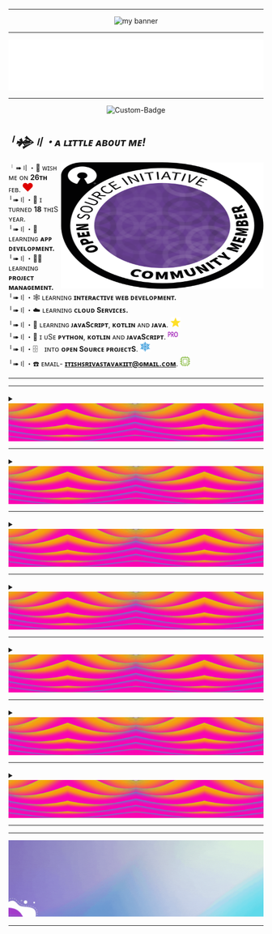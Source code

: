 <!--START_SECTION:waka-->
<!--END_SECTION:waka-->


<!--The Welcome Banner-->

-------
<p align="center">
<img alt="my banner" src="https://github.com/Legendary-Person/Legendary-Person/blob/main/My%20Gif/Intro.gif"/> 
</p>
  
-------

<!--The Welcome Message in French (Hello! I am Itish)-->
<div align="center">
  <img align="center" src="https://github.com/Legendary-Person/Legendary-Person/blob/main/Bypassing%20GitHub/Color_Trick.svg" alt="css-in-readme">
</div>

---------
<!--The Co-Founder Badge-->
<p align="center">
  <img src="https://img.shields.io/badge/Co--Founder%2FLead-CodeHolic's%20Point-orange"  alt="Custom-Badge"/><br/>
</p>
                                                                       
<!--Introduction Details-->                                                                     
  <h2 align="left"><b><i>╵𒄉〢・ᴀ ʟɪᴛᴛʟᴇ ᴀʙᴏᴜᴛ ᴍᴇ!</i></b></h2>
  <img align="right" width="400px" height="250px" src="https://github.com/Legendary-Person/Legendary-Person/blob/main/Picture/osi_membership_badge.svg"/>
  <p align="left">
  ╵➠〢・🎂 ᴡɪꜱʜ ᴍᴇ ᴏɴ <b>26ᴛʜ</b> ꜰᴇʙ. <a href='https://docs.github.com/en/github/supporting-the-open-source-community-with-github-sponsors'><img alt="Open-Source Badge" src='https://raw.githubusercontent.com/acervenky/animated-github-badges/master/assets/sponsorbadge.gif' width='20px' height='20px'/></a><br/>
  ╵➠〢・🧓 ɪ ᴛᴜʀɴᴇᴅ <b>18</b> ᴛʜɪS ʏᴇᴀʀ. <br/>
  ╵➠〢・💠 ʟᴇᴀʀɴɪɴɢ <b>ᴀᴘᴘ ᴅᴇᴠᴇʟᴏᴘᴍᴇɴᴛ.</b><br/>
  ╵➠〢・👨‍⚖️ ʟᴇᴀʀɴɪɴɢ <b>ᴘʀᴏᴊᴇᴄᴛ ᴍᴀɴᴀɢᴇᴍᴇɴᴛ.</b><br/>
  ╵➠〢・🕸️ ʟᴇᴀʀɴɪɴɢ <b>ɪɴᴛᴇʀᴀᴄᴛɪᴠᴇ ᴡᴇʙ ᴅᴇᴠᴇʟᴏᴘᴍᴇɴᴛ.</b><br/>
  ╵➠〢・☁️ ʟᴇᴀʀɴɪɴɢ <b>ᴄʟᴏᴜᴅ Sᴇʀᴠɪᴄᴇꜱ.</b><br/>
  ╵➠〢・📂 ʟᴇᴀʀɴɪɴɢ <b>ᴊᴀᴠᴀSᴄʀɪᴘᴛ</b>, <b>ᴋᴏᴛʟɪɴ</b> ᴀɴᴅ <b>ᴊᴀᴠᴀ</b>. 
  <a href='https://stars.github.com/'><img alt="Star Badge" src='https://raw.githubusercontent.com/acervenky/animated-github-badges/master/assets/starbadge.gif' width='20' height='20'>
  </a>
  <br/>
  ╵➠〢・🧰 ɪ ᴜSᴇ <b>ᴘʏᴛʜᴏɴ</b>, <b>ᴋᴏᴛʟɪɴ</b> ᴀɴᴅ <b>ᴊᴀᴠᴀSᴄʀɪᴘᴛ</b>.
  <a href='https://github.com/pricing'>
  <img alt="Pro Badge" src='https://raw.githubusercontent.com/acervenky/animated-github-badges/master/assets/pro.gif' width='20' height='20'>
  </a>
  <br/>
  ╵➠〢・🗄️ㅤɪɴᴛᴏ <b>ᴏᴘᴇɴ Sᴏᴜʀᴄᴇ ᴘʀᴏᴊᴇᴄᴛS</b>. <a href='https://archiveprogram.github.com/'><img alt="Pro badge" src='https://raw.githubusercontent.com/acervenky/animated-github-badges/master/assets/acbadge.gif' width='20' height='20'></a><br/>
  ╵➠〢・☎️ ᴇᴍᴀɪʟ- <b><a href="ItishsrivastavaKIIT@gmail.com">ɪᴛɪꜱʜꜱʀɪᴠᴀꜱᴛᴀᴠᴀᴋɪɪᴛ@ɢᴍᴀɪʟ.ᴄᴏᴍ</a></b>. <a href='https://docs.github.com/en/developers'><img alt="Dev badge" src='https://raw.githubusercontent.com/acervenky/animated-github-badges/master/assets/devbadge.gif' width='20' height='20'></a>
</p>

---------

<!-----------
<p align="center">
  <img height="160px" src="https://github.com/Legendary-Person/Legendary-Person/blob/main/My%20Gif/Sub-Category-Intro.gif"/>
</p>

---------
-->
---------

<!--My GitHub Stats-->
<details>
  <summary align="left">ㅤ<img align="center" height="75px" src="https://github.com/Legendary-Person/Legendary-Person/blob/main/My%20Gif/My%20Stats.gif"/></summary>
  
-------                                                                         
<p align="center">
  <img height="180px" width="480px" alt="Commit Stats" src="https://github-readme-stats.vercel.app/api?username=Legendary-Person&count_private=true&include_all_commits=true&theme=shades-of-purple&hide_border=false"/>
</p>

-------
</details>

---------
<!--The Things I use the most, like the languages I use and the editors I use.--> 
<!--Backup Language Graph Image Link:-"https://github.com/Legendary-Person/Legendary-Person/blob/main/Temp-Graph.jpg"-->
<details>
  <summary align="left">ㅤ<img align="center" height="75px" src="https://github.com/Legendary-Person/Legendary-Person/blob/main/My%20Gif/Things%20I%20use%20the%20Most.gif"/></summary>
    
---------    
<p align="center">
  <img alt="Waka-Time" width="400px" src="https://wakatime.com/share/@just_a_woke_human/96e69ad7-538a-40c3-aa3b-b1cc3d52871e.svg"/> <img alt="Ide" width="400px" src="https://wakatime.com/share/@just_a_woke_human/0067666b-9b2a-403d-933c-d48851193c09.svg"/></p>
                                                                                            
                                                                                           
------
</details>

---------
<!--My Contributions-->
<details>
  <summary align="left">ㅤ<img align="center" height="75px" src="https://github.com/Legendary-Person/Legendary-Person/blob/main/My%20Gif/My%20Contributions.gif"/></summary>
  
-----------
<p align="center">
<img width="500px" src="https://github-readme-streak-stats.herokuapp.com/?user=Legendary-Person&theme=shades-of-purple&hide_border=false&date_format=M%20j%5B%2C%20Y%5D&dates=BB00FCB9&border=2F03FF&amp;" alt="Itish" style="max-width: 100%;"/>
</p>

--------
</details>

---------
<!--My trophies-->
<details>
  <summary align="left">ㅤ<img align="center" height="75px" src="https://github.com/Legendary-Person/Legendary-Person/blob/main/My%20Gif/My%20Trophies.gif"/></summary>
  
------------
<p align="center">
<img alt="Trophy" height="130px" width="800px" src="https://github-profile-trophy.vercel.app/?username=Legendary-Person&show_icons=true&theme=dracula"/>
</p>
  
------
</details>

---------
<!--The Tools I use/know-how-to-use-->
<details>
  <summary align="left">ㅤ<img align="center" height="75px" src="https://github.com/Legendary-Person/Legendary-Person/blob/main/My%20Gif/My%20Toolbox.gif"/></summary>
  
--------
<p align="center">
<img alt="codeSTACKr.com" height="40px" width="40px" src="https://raw.githubusercontent.com/devicons/devicon/master/icons/cplusplus/cplusplus-original.svg" />
<img alt="codeSTACKr |" height="40px" width="40px" src="https://camo.githubusercontent.com/76ae44a94388e048be2d8f5730d221c844f291162e6c5cdd632b1623a1b859f8/68747470733a2f2f7777772e766563746f726c6f676f2e7a6f6e652f6c6f676f732f6b6f746c696e6c616e672f6b6f746c696e6c616e672d69636f6e2e737667" />
<img alt="codeSTACKr |" height="40px" width="40px" src="https://raw.githubusercontent.com/devicons/devicon/master/icons/python/python-original.svg" />
<img alt="Visual Studio Code" height="40px" width="40px" src="https://raw.githubusercontent.com/github/explore/80688e429a7d4ef2fca1e82350fe8e3517d3494d/topics/visual-studio-code/visual-studio-code.png" />
<img alt="HTML5" height="40px" width="40px" src="https://raw.githubusercontent.com/github/explore/80688e429a7d4ef2fca1e82350fe8e3517d3494d/topics/html/html.png" />
<img alt="JavaScript" height="40px" width="40px" src="https://raw.githubusercontent.com/github/explore/80688e429a7d4ef2fca1e82350fe8e3517d3494d/topics/javascript/javascript.png" />
<img alt="React" height="40px" width="40px" src="https://raw.githubusercontent.com/github/explore/80688e429a7d4ef2fca1e82350fe8e3517d3494d/topics/react/react.png" />
<img alt="Git" height="40px" width="40px" src="https://raw.githubusercontent.com/github/explore/80688e429a7d4ef2fca1e82350fe8e3517d3494d/topics/git/git.png" />
<img alt="GitHub" height="40px" width="40px" src="https://raw.githubusercontent.com/github/explore/78df643247d429f6cc873026c0622819ad797942/topics/github/github.png" />
<img alt="Docker" height="40px" width="40px" src="https://raw.githubusercontent.com/github/explore/80688e429a7d4ef2fca1e82350fe8e3517d3494d/topics/docker/docker.png" />
<img alt="C-programming" height="40px" width="40px" src="https://img.icons8.com/color/48/000000/c-programming.png"/>
<img alt="Webstorm" height="40px" width="40px" src="https://img.icons8.com/color/48/000000/webstorm.png"/>
<img alt="Pycharm" height="40px" width="40px" src="https://img.icons8.com/color/48/000000/pycharm.png"/>
<img alt="Intellij" height="40px" width="40px" src="https://img.icons8.com/color/48/000000/intellij-idea.png"/>
</p>

---------
</details>

---------
<!--My socials and stuff-->
<details>
  <summary align="left">ㅤ<img align="center" height="75px" src="https://github.com/Legendary-Person/Legendary-Person/blob/main/My%20Gif/Let's%20Connect.gif"/></summary>
  
---------
<p align="center">
<a href="http://itishsrivastava.me/"><img align="center" alt="codeSTACKr.com" width="40px" src="https://www.svgrepo.com/show/109739/earth-globe.svg" /></a>
<a href="https://www.instagram.com/just_a_woke_human/"><img align="center" alt="codeSTACKr | Instagram" width="40px" src="https://www.svgrepo.com/show/217758/instagram.svg" /></a>
<a href="https://www.linkedin.com/in/itish-srivastava-614431229/"><img align="center" alt="codeSTACKr | LinkedIn" width="40px" src="https://www.svgrepo.com/show/134579/linkedin.svg" /></a></p>

<!-- This section you create the variables that are used above -->
<!--[website]: http://itishsrivastava.me/-->
<!--[instagram]: https://www.instagram.com/just_a_woke_human/-->
<!--[linkedin]: https://www.linkedin.com/in/itish-srivastava-614431229/-->

------
</details>

---------
<!--Bunch of relevant Badges-->
<details>
  <summary align="left">ㅤ<img align="center" height="75px" src="https://github.com/Legendary-Person/Legendary-Person/blob/main/My%20Gif/Tags.gif"/></summary>
  
-------
<p align="center">
<img src="https://img.shields.io/badge/Project-Manager-red"/>
<img src="https://img.shields.io/badge/Developer-blue"/>
<img src="https://img.shields.io/badge/Programmer-purple"/>
<img src="https://img.shields.io/badge/Open-Source-neon"/>
<img src="https://img.shields.io/badge/Google-Cloud-green"/>
<img src="https://img.shields.io/badge/Data-Visualization-brown"/>
<img src="https://img.shields.io/badge/Scala-silver"/>
<img src="https://img.shields.io/badge/DSA-gold"/>
<img src="https://img.shields.io/badge/GSOC-2022-lightgreen"/></p>

------
</details>

-------
-------

<!--My Closing Banner-->

<p align="center">
<img alt="my banner" src="https://github.com/Legendary-Person/Legendary-Person/blob/main/My%20Gif/Outro.gif"/> 
</p>
                                                                                                                          
-------
<br/>


